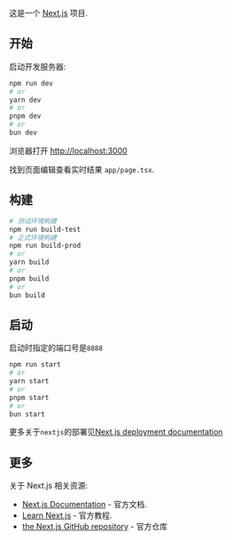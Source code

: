 这是一个 [Next.js](https://nextjs.org/) 项目.

## 开始

启动开发服务器:

```bash
npm run dev
# or
yarn dev
# or
pnpm dev
# or
bun dev
```

浏览器打开 [http://localhost:3000](http://localhost:3000)

找到页面编辑查看实时结果 `app/page.tsx`.

## 构建

```bash
# 测试环境构建
npm run build-test
# 正式环境构建
npm run build-prod
# or
yarn build
# or
pnpm build
# or
bun build
```

## 启动

启动时指定的端口号是`8888`

```bash
npm run start
# or
yarn start
# or
pnpm start
# or
bun start
```

更多关于`nextjs`的部署见[Next.js deployment documentation](https://nextjs.org/docs/deployment)

## 更多

关于 Next.js 相关资源:

- [Next.js Documentation](https://nextjs.org/docs) - 官方文档.
- [Learn Next.js](https://nextjs.org/learn) - 官方教程.
- [the Next.js GitHub repository](https://github.com/vercel/next.js/) - 官方仓库
